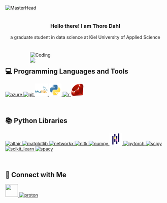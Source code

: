 ![MasterHead](https://github.com/thore-dahl/thore-dahl/assets/130995551/8ab2eebe-86f3-4422-a831-080befd0044e)
<h1></h1>
<h3 align="center">Hello there! I am Thore Dahl</h3>
<p align="center">a graduate student in data science at Kiel University of Applied Science</p>
<h1></h1>
<img align="right" alt="Coding" width="425" src="https://github.com/thore-dahl/thore-dahl/assets/130995551/a74425dd-f4a2-4e91-8dd6-97fdfa8984b2">
<a href="https://github.com/thore-dahl/Coursework">
  <img align="right" src="https://github-readme-stats.vercel.app/api/pin/?username=thore-dahl&repo=Coursework&title_color=ffffff&text_color=ffffff&icon_color=ffffff&bg_color=003140&border_color=003140&border_radius=0" style="width: 426px;"/>
</a>
<br>
<p align="left"> 
  <h2>💻 Programming Languages and Tools</h2>
  <div style="display: inline-block;">
    <a href="https://azure.microsoft.com/en-in/" target="_blank" rel="noreferrer">
      <img src="https://www.vectorlogo.zone/logos/microsoft_azure/microsoft_azure-icon.svg" alt="azure" width="40" height="40"/>
    </a> 
    <a href="https://git-scm.com/" target="_blank" rel="noreferrer"> 
      <img src="https://www.vectorlogo.zone/logos/git-scm/git-scm-icon.svg" alt="git" width="40" height="40"/>  
    </a> 
    <a href="https://www.mysql.com/" target="_blank" rel="noreferrer"> 
      <img src="https://raw.githubusercontent.com/devicons/devicon/master/icons/mysql/mysql-original-wordmark.svg" alt="mysql" width="40" height="40"/> 
    </a>
    <a href="https://www.python.org" target="_blank" rel="noreferrer"> 
      <img src="https://raw.githubusercontent.com/devicons/devicon/master/icons/python/python-original.svg" alt="python" width="40" height="40"/> 
    </a>
    <a href="https://www.r-project.org" target="_blank" rel="noreferrer"> 
      <img src="https://www.vectorlogo.zone/logos/r-project/r-project-official.svg" alt="r" width="40" height="40"/> 
    </a>
    <a href="https://www.ruby-lang.org/en/" target="_blank" rel="noreferrer"> 
      <img src="https://raw.githubusercontent.com/devicons/devicon/master/icons/ruby/ruby-original.svg" alt="ruby" width="40" height="40"/> 
    </a>
  </div>
</p>
<br>
<p align="left"> 
  <h2>📚 Python Libraries</h2>
  <div style="display: inline-block;">
    <a href="https://altair-viz.github.io" target="_blank" rel="noreferrer"> 
      <img src="https://avatars.githubusercontent.com/u/22396732?s=200&v=4" alt="altair" width="40" height="40"/> 
    </a>
    <a href="https://matplotlib.org" target="_blank" rel="noreferrer"> 
      <img src="https://raw.githubusercontent.com/valohai/ml-logos/d8dfb916e50a93a41f3b1ed2ca7bd3dbc77030a2/matplotlib.svg" alt="matplotlib" width="40" height="40"/> 
    </a>
    <a href="https://networkx.org/" target="_blank" rel="noreferrer"> 
      <img src="https://github.com/thore-dahl/thore-dahl/assets/130995551/e5e4e3af-133f-411b-b9e6-d962ac64ca1e" alt="networkx" width="40" height="40"/> 
    </a>
    <a href="https://www.nltk.org" target="_blank" rel="noreferrer"> 
      <img src="https://camo.githubusercontent.com/5e9b376c4bac39a9922df91f37b49779b3dbda300453d27d6a66e895fc036675/68747470733a2f2f676c6f62616c2d75706c6f6164732e776562666c6f772e636f6d2f3564336563333531623165626134333332643231333030342f3565633634356363643064356666336461333365633732365f707974686f6e5f6e6c746b2e706e67" alt="nltk" width="40" height="40"/> 
    </a>
    <a href="https://numpy.org" target="_blank" rel="noreferrer"> 
      <img src="https://www.vectorlogo.zone/logos/numpy/numpy-icon.svg" alt="numpy" width="40" height="40"/> 
    </a>
    <a href="https://pandas.pydata.org/" target="_blank" rel="noreferrer"> 
      <img src="https://raw.githubusercontent.com/devicons/devicon/2ae2a900d2f041da66e950e4d48052658d850630/icons/pandas/pandas-original.svg" alt="pandas" width="40" height="40"/> 
    </a>
    <a href="https://pytorch.org/" target="_blank" rel="noreferrer"> 
      <img src="https://www.vectorlogo.zone/logos/pytorch/pytorch-icon.svg" alt="pytorch" width="40" height="40"/> 
    </a>
    <a href="https://scipy.org" target="_blank" rel="noreferrer"> 
      <img src="https://raw.githubusercontent.com/valohai/ml-logos/d8dfb916e50a93a41f3b1ed2ca7bd3dbc77030a2/scipy.svg" alt="scipy" width="40" height="40"/> 
    </a>
    <a href="https://scikit-learn.org/" target="_blank" rel="noreferrer"> 
      <img src="https://upload.wikimedia.org/wikipedia/commons/0/05/Scikit_learn_logo_small.svg" alt="scikit_learn" width="40" height="40"/> 
    </a>
    <a href="https://spacy.io/" target="_blank" rel="noreferrer"> 
      <img src="https://github.com/thore-dahl/thore-dahl/assets/130995551/b9881aa4-0157-491d-bb1d-b5b923c540e4" alt="spacy" height="20"/> 
    </a>
  </div>
</p>
<br>
<p align="left"> 
  <h2>💫 Connect with Me</h2>
  <div style="display: inline-block;">
    <a href="https://linkedin.com/in/thore-dahl" target="_blank">
      <img src="https://raw.githubusercontent.com/uditkumar489/Icon-pack/44e9bfd92c879c063dadb83851aef6b347ea0ce8/Social%20media/Die%20cut%20-%20transparent/svg/027-linkedin.svg" height="40" width="40"/>
    </a>
    <a href="mailto:thore.dahl@protonmail.com" target="_blank">
      <img src="https://github.com/thore-dahl/thore-dahl/assets/130995551/1ebebe54-6dec-4929-a946-0a3af614b9ee" alt="proton" height="40" width="40"/>
    </a>
  </div>
</p>
